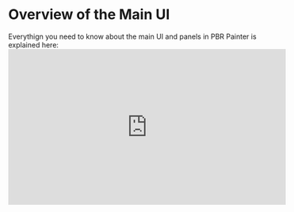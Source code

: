 # Overview of the Main UI

<p> 
Everythign you need to know about the main UI and panels in PBR Painter is explained here:
<iframe width="560" height="315" src="https://www.youtube.com/embed/FSXR6BJx9eg" title="YouTube video player" 
frameborder="0" allow="accelerometer; autoplay; clipboard-write; encrypted-media; gyroscope; picture-in-picture" allowfullscreen></iframe>
</p>